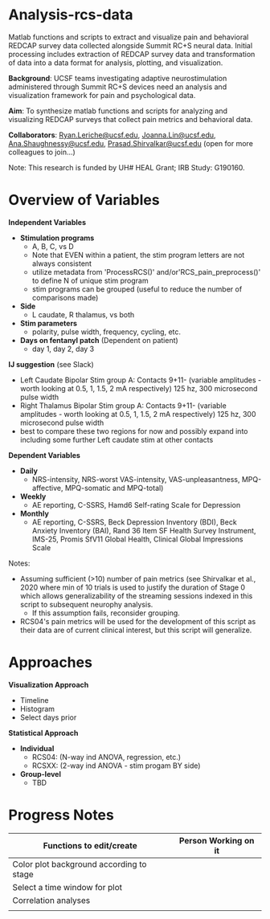 # Analysis-rcs-data
Matlab functions and scripts to extract and visualize pain and behavioral REDCAP survey data collected alongside Summit RC+S neural data. Initial processing includes
extraction of REDCAP survey data and transformation of data into a data format for analysis, plotting, and visualization.

**Background**: UCSF teams investigating adaptive neurostimulation administered through Summit RC+S devices need an analysis and visualization framework for pain and psychological data.

**Aim**: To synthesize matlab functions and scripts for analyzing and visualizing REDCAP surveys that collect pain metrics and behavioral data.

**Collaborators**: Ryan.Leriche@ucsf.edu, Joanna.Lin@ucsf.edu, Ana.Shaughnessy@ucsf.edu, Prasad.Shirvalkar@ucsf.edu (open for more colleagues to join...)

Note: This research is funded by UH# HEAL Grant; IRB Study: G190160.

# Overview of Variables
**Independent Variables** 
- **Stimulation programs** 
   - A, B, C, vs D
   - Note that EVEN within a patient, the stim program letters are not always consistent
   - utilize metadata from 'ProcessRCS()' and/or'RCS_pain_preprocess()' to define N of unique stim program
   - stim programs can be grouped (useful to  reduce the number of comparisons made)
- **Side** 
   - L caudate, R thalamus, vs both
- **Stim parameters**        
   - polarity, pulse width, frequency, cycling, etc.
- **Days on fentanyl patch** (Dependent on patient)
   - day 1, day 2, day 3

**IJ suggestion** (see Slack)
- Left Caudate Bipolar Stim group A: Contacts 9+11- (variable amplitudes - worth looking at 0.5, 1, 1.5, 2 mA respectively) 125 hz, 300 microsecond pulse width
- Right Thalamus Bipolar Stim group A: Contacts 9+11- (variable amplitudes - worth looking at 0.5, 1, 1.5, 2 mA respectively) 125 hz, 300 microsecond pulse width
- best to compare these two regions for now and possibly expand into including some further Left caudate stim at other contacts

**Dependent Variables**
- **Daily**                   
   - NRS-intensity, NRS-worst VAS-intensity, VAS-unpleasantness, MPQ-affective, MPQ-somatic and MPQ-total)
- **Weekly**
   - AE reporting, C-SSRS, Hamd6 Self-rating Scale for Depression
- **Monthly**
   - AE reporting, C-SSRS, Beck Depression Inventory (BDI), Beck Anxiety Inventory (BAI), Rand 36 Item SF Health Survey Instrument, IMS-25, Promis SfV11 Global Health, Clinical Global Impressions Scale

Notes: 
- Assuming sufficient (>10) number of pain metrics (see Shirvalkar et al., 2020 where min of 10 trials is used to justify the duration of Stage 0 which allows generalizability of the streaming sessions indexed in this script to 
subsequent neurophy analysis.
   - If this assumption fails, reconsider grouping.
- RCS04's pain metrics will be used for the development of this script as their data are of current clinical interest, but this script will generalize.

# Approaches 
**Visualization Approach**
- Timeline 
- Histogram
- Select days prior


**Statistical Approach**
- **Individual**
   - RCS04: (N-way ind ANOVA, regression, etc.)
   - RCSXX: (2-way ind ANOVA - stim progam BY side)
- **Group-level**
   - TBD

# Progress Notes

| Functions to edit/create  | Person Working on it |
| ------------- | ------------- |
| Color plot background according to stage| |
| Select a time window for plot|  |
| Correlation analyses||
| | |

